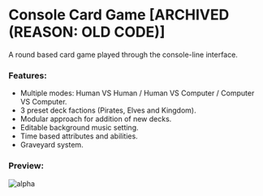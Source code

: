 # Console Card Game [ARCHIVED (REASON: OLD CODE)]
A round based card game played through the console-line interface. 

### Features:
* Multiple modes: Human VS Human / Human VS Computer / Computer VS Computer.
* 3 preset deck factions (Pirates, Elves and Kingdom).
* Modular approach for addition of new decks.
* Editable background music setting.
* Time based attributes and abilities.
* Graveyard system.

### Preview:
![alpha](https://i.gyazo.com/c272c5a3d0d46a804fa54ec258f02337.png)
